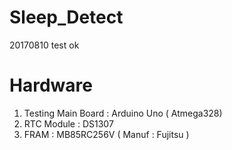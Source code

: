 # Sleep_Detect
20170810 test ok

# Hardware

1. Testing Main Board : Arduino Uno ( Atmega328)
2. RTC Module : DS1307
3. FRAM : MB85RC256V ( Manuf : Fujitsu ) 
